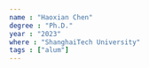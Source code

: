 ```yaml
---
name : "Haoxian Chen"
degree : "Ph.D."
year : "2023"
where : "ShanghaiTech University"
tags : ["alum"]
---
```

